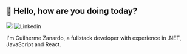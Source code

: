 ##  👋 Hello, how are you doing today?
![](https://komarev.com/ghpvc/?username=zanardob&color=green)
![Linkedin](https://img.shields.io/badge/LinkedIn-zanardob-informational)

I'm Guilherme Zanardo, a fullstack developer with experience in .NET, JavaScript and React.
